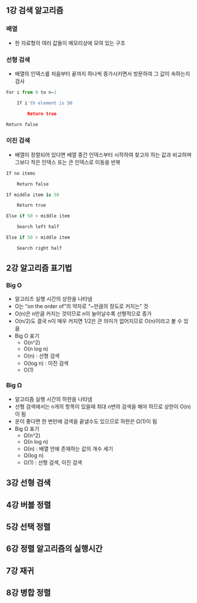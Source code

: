 
```python

```
## 1강 검색 알고리즘
### 배열
- 한 자료형의 여러 값들이 메모리상에 모여 있는 구조
### 선형 검색
- 배열의 인덱스를 처음부터 끝까지 하나씩 증가시키면서 방문하여 그 값이 속하는지 검사
```python
For i from 0 to n–1

    If i'th element is 50

        Return true

Return false
```

### 이진 검색
- 배열이 정렬되어 있다면 배열 중간 인덱스부터 시작하여 찾고자 하는 값과 비교하며 그보다 작은 인덱스 또는 큰 인덱스로 이동을 반복
```python
If no items

    Return false

If middle item is 50

    Return true

Else if 50 < middle item

    Search left half

Else if 50 > middle item

    Search right half
```
## 2강 알고리즘 표기법
### Big O
- 알고리즈 실행 시간의 상한을 나타냄
- O는 “on the order of”의 약자로 “~만큼의 정도로 커지는” 것
- O(n)은 n만큼 커지는 것이므로 n이 늘어날수록 선형적으로 증가
- O(n/2)도 결국 n이 매우 커지면 1/2은 큰 의미가 없어지므로 O(n)이라고 볼 수 있음
- Big O 표기
  - O(n^2)
  - O(n log n)
  - O(n) : 선형 검색
  - O(log n) : 이진 검색
   - O(1)

### Big Ω
- 알고리즘 실행 시간의 하한을 나타냄
- 선형 검색에서는 n개의 항목이 있을때 최대 n번의 검색을 해야 하므로 상한이 O(n)이 됨
- 운이 좋다면 한 번만에 검색을 끝낼수도 있으므로 하한은 Ω(1)이 됨
- Big Ω 표기
  - Ω(n^2)
  - Ω(n log n)
  - Ω(n) : 배열 안에 존재하는 값의 개수 세기
  - Ω(log n)
  - Ω(1) : 선형 검색, 이진 검색

## 3강 선형 검색
## 4강 버블 정렬
## 5강 선택 정렬
## 6강 정렬 알고리즘의 실행시간
## 7강 재귀
## 8강 병합 정렬
